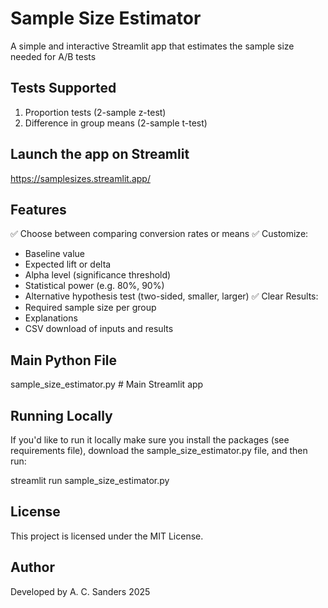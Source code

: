 # Sample Size Estimator
A simple and interactive Streamlit app that estimates the sample size needed for A/B tests

## Tests Supported
1) Proportion tests (2-sample z-test)
2) Difference in group means (2-sample t-test)

## Launch the app on Streamlit
https://samplesizes.streamlit.app/

## Features
✅ Choose between comparing conversion rates or means
✅ Customize:
- Baseline value
- Expected lift or delta
- Alpha level (significance threshold)
- Statistical power (e.g. 80%, 90%)
- Alternative hypothesis test (two-sided, smaller, larger)
✅ Clear Results:
- Required sample size per group
- Explanations
- CSV download of inputs and results

## Main Python File
sample_size_estimator.py   # Main Streamlit app

## Running Locally
If you'd like to run it locally make sure you install the packages (see requirements file), download the sample_size_estimator.py file, and then run:

streamlit run sample_size_estimator.py

## License
This project is licensed under the MIT License.

## Author
Developed by A. C. Sanders
2025
